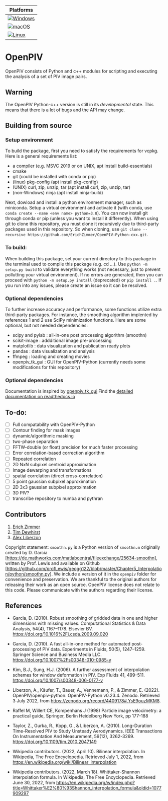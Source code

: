 | Platforms |
| --------- |
| [![Windows](https://github.com/ErichZimmer/OpenPIV-Python-cxx/actions/workflows/build_windows.yml/badge.svg)](https://github.com/ErichZimmer/OpenPIV-Python-cxx/actions/workflows/build_windows.yml) |
| [![macOS](https://github.com/ErichZimmer/OpenPIV-Python-cxx/actions/workflows/build_macos.yml/badge.svg)](https://github.com/ErichZimmer/OpenPIV-Python-cxx/actions/workflows/build_macos.yml) |
| [![Linux](https://github.com/ErichZimmer/OpenPIV-Python-cxx/actions/workflows/build_linux.yml/badge.svg)](https://github.com/ErichZimmer/OpenPIV-Python-cxx/actions/workflows/build_linux.yml) |

# OpenPIV

OpenPIV consists of Python and c++ modules for scripting and executing the analysis of 
a set of PIV image pairs. 

## Warning

The OpenPIV Python-c++ version is still in its *developmental* state. This means that there
is a lot of bugs and the API may change. 

## Building from source
### Setup environment
To build the package, first you need to satisfy the requirements for vcpkg. Here is a general requirements list:
 + a compiler (e.g. MSVC 2019 or on UNIX, apt install build-essentials)
 + cmake
 + git (could be installed with conda or pip)
 + (linux) pkg-config (apt install pkg-config)
 + (UNIX) curl, zip, unzip, tar (apt install curl, zip, unzip, tar)
 + (non-Windows) ninja (apt install ninja-build)

Next, dowload and install a python environment manager, such as miniconda. Setup a virtual environment and activate it  (with conda, use `conda create --name <env name> python=3.8`). You can now install git through conda or pip (unless you want to install it differently). When using git to clone this repository, you must clone it recursively due to third-party packages used in this repository. So when cloning, use `git clone --recursive https://github.com/ErichZimmer/OpenPIV-Python-cxx.git`.

### To build:
When building this package, set your current directory to this package in the terminal used to compile this package (e.g. cd ...). Use `python -m setup.py build` to validate everything works (not necessary, just to prevent pollutting your virtual environment). If no errors are generated, then you can proceed with `python -m setup.py install` (deprecated) or `pip install .`. If you run into any issues, please create an issue so it can be resolved.

### Optional dependencies
To further increase accuracy and performance, some functions utilize extra third-party packages. For instance, the smoothing algorithm implented by references 1 and 2 use SciPy minimization functions. Here are some optional, but not needed dependencies:
 - scipy and pylab : all-in-one post processing algorithm (smoothn)
 - scikit-image : addditional image pre-processing
 - matplotlib  : data visualization and publication ready plots
 - pandas : data visualization and analysis 
 - ffmpeg : loading and creating movies
 - openpiv_tk_gui : GUI for OpenPIV-Python (currently needs some modifications for this repository)
 
### Optional dependencies
Documentation is inspired by [openpiv_tk_gui](https://github.com/OpenPIV/openpiv_tk_gui)
Find the [detailed documentation on readthedocs.io](https://openpiv-python-cxx.readthedocs.io/en/latest/index.html)

## To-do:
 - [ ] Full compatability with OpenPIV-Python
 - [ ] Contour finding for mask images
 - [ ] dynamic/algorithmic masking
 - [ ] two-phase separation
 - [ ] FFTW-double (or float) precision for much faster processing
 - [ ] Error correlation-based correction algorithm
 - [ ] Repeated correlation
 - [ ] 2D NxN subpixel centroid approximation
 - [ ] Image dewarping and transformations
 - [ ] spatial correlation (direct cross-correlation)
 - [ ] 5 point gaussian subpixel approximation
 - [ ] 2D 3x3 gaussian subpixel approximation 
 - [ ] 3D PIV?
 - [ ] transcribe repository to numba and pythran

## Contributors

1. [Erich Zimmer](https://github.com/ErichZimmer)
2. [Tim Dewhirst](https://github.com/timdewhirst)
3. [Alex Liberzon](http://github.com/alexlib)

Copyright statement: `smoothn.py` is a Python version of `smoothn.m` originally created by D. Garcia [https://de.mathworks.com/matlabcentral/fileexchange/25634-smoothn], written by Prof. Lewis and available on Github [https://github.com/profLewis/geogg122/blob/master/Chapter5_Interpolation/python/smoothn.py]. We include a version of it in the `openpiv` folder for convenience and preservation. We are thankful to the original authors for releasing their work as an open source. OpenPIV license does not relate to this code. Please communicate with the authors regarding their license. 

## References
- Garcia, D. (2010). Robust smoothing of gridded data in one and higher dimensions with missing values. Computational Statistics & Data Analysis, 54(4), 1167–1178. Elsevier BV. https://doi.org/10.1016%2Fj.csda.2009.09.020

- Garcia, D. (2010). A fast all-in-one method for automated post-processing of PIV data. Experiments in Fluids, 50(5), 1247–1259. Springer Science and Business Media LLC. https://doi.org/10.1007%2Fs00348-010-0985-y

 - Kim, B.J., Sung, H.J. (2006). A further assessment of interpolation schemes for window deformation in PIV. Exp Fluids 41, 499–511. https://doi.org/10.1007/s00348-006-0177-y

 - Liberzon, A., Käufer, T., Bauer, A., Vennemann, P., & Zimmer, E. (2022). OpenPIV/openpiv-python: OpenPIV-Python v0.23.4. Zenodo. Retrieved 3 July 2022, from https://zenodo.org/record/4409178#.YsE9ouzMKM8.

 - Raffel M, Willert CE, Kompenhans J (1998) Particle image velocimetry: a practical guide, Springer, Berlin Heidelberg New York, pp 177-188

 - Taylor, Z., Gurka, R., Kopp, G., & Liberzon, A. (2010). Long-Duration Time-Resolved PIV to Study Unsteady Aerodynamics. IEEE Transactions On Instrumentation And Measurement, 59(12), 3262-3269. https://doi.org/10.1109/tim.2010.2047149
 
 - Wikipedia contributors. (2022, April 10). Bilinear interpolation. In Wikipedia, The Free Encyclopedia. Retrieved July 1, 2022, from https://en.wikipedia.org/wiki/Bilinear_interpolation
 
 - Wikipedia contributors. (2022, March 18). Whittaker-Shannon interpolation formula. In Wikipedia, The Free Encyclopedia. Retrieved June 30, 2022, from https://en.wikipedia.org/w/index.php?title=Whittaker%E2%80%93Shannon_interpolation_formula&oldid=1077909297

